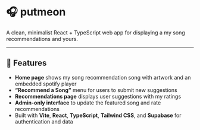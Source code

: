 # 🎧 putmeon

A clean, minimalist React + TypeScript web app for displaying a my song recommendations and yours.

---

## 🚀 Features

- **Home page** shows my song recommendation song with artwork and an embedded spotify player
- **“Recommend a Song”** menu for users to submit new suggestions  
- **Recommendations page** displays user suggestions with my ratings  
- **Admin-only interface** to update the featured song and rate recommendations  
- Built with **Vite**, **React**, **TypeScript**, **Tailwind CSS**, and **Supabase** for authentication and data
